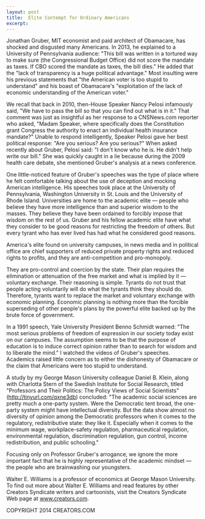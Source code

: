 ```yaml
---
layout: post
title:  Elite Contempt for Ordinary Americans
excerpt:
---
```


Jonathan Gruber, MIT economist and paid architect of Obamacare, has shocked and disgusted many Americans. In 2013, he explained to a University of Pennsylvania audience: "This bill was written in a tortured way to make sure (the Congressional Budget Office) did not score the mandate as taxes. If CBO scored the mandate as taxes, the bill dies." He added that the "lack of transparency is a huge political advantage." Most insulting were his previous statements that "the American voter is too stupid to understand" and his boast of Obamacare's "exploitation of the lack of economic understanding of the American voter."

We recall that back in 2010, then-House Speaker Nancy Pelosi infamously said, "We have to pass the bill so that you can find out what is in it." That comment was just as insightful as her response to a CNSNews.com reporter who asked, "Madam Speaker, where specifically does the Constitution grant Congress the authority to enact an individual health insurance mandate?" Unable to respond intelligently, Speaker Pelosi gave her best political response: "Are you serious? Are you serious?" When asked recently about Gruber, Pelosi said: "I don't know who he is. He didn't help write our bill." She was quickly caught in a lie because during the 2009 health care debate, she mentioned Gruber's analysis at a news conference.

One little-noticed feature of Gruber's speeches was the type of place where he felt comfortable talking about the use of deception and mocking American intelligence. His speeches took place at the University of Pennsylvania, Washington University in St. Louis and the University of Rhode Island. Universities are home to the academic elite — people who believe they have more intelligence than and superior wisdom to the masses. They believe they have been ordained to forcibly impose that wisdom on the rest of us. Gruber and his fellow academic elite have what they consider to be good reasons for restricting the freedom of others. But every tyrant who has ever lived has had what he considered good reasons.

America's elite found on university campuses, in news media and in political office are chief supporters of reduced private property rights and reduced rights to profits, and they are anti-competition and pro-monopoly.

 They are pro-control and coercion by the state. Their plan requires the elimination or attenuation of the free market and what is implied by it — voluntary exchange. Their reasoning is simple. Tyrants do not trust that people acting voluntarily will do what the tyrants think they should do. Therefore, tyrants want to replace the market and voluntary exchange with economic planning. Economic planning is nothing more than the forcible superseding of other people's plans by the powerful elite backed up by the brute force of government.

In a 1991 speech, Yale University President Benno Schmidt warned: "The most serious problems of freedom of expression in our society today exist on our campuses. The assumption seems to be that the purpose of education is to induce correct opinion rather than to search for wisdom and to liberate the mind." I watched the videos of Gruber's speeches. Academics raised little concern as to either the dishonesty of Obamacare or the claim that Americans were too stupid to understand.

A study by my George Mason University colleague Daniel B. Klein, along with Charlotta Stern of the Swedish Institute for Social Research, titled "Professors and Their Politics: The Policy Views of Social Scientists" (http://tinyurl.com/qxne3db) concluded: "The academic social sciences are pretty much a one-party system. Were the Democratic tent broad, the one-party system might have intellectual diversity. But the data show almost no diversity of opinion among the Democratic professors when it comes to the regulatory, redistributive state: they like it. Especially when it comes to the minimum wage, workplace-safety regulation, pharmaceutical regulation, environmental regulation, discrimination regulation, gun control, income redistribution, and public schooling."

Focusing only on Professor Gruber's arrogance, we ignore the more important fact that he is highly representative of the academic mindset — the people who are brainwashing our youngsters.

Walter E. Williams is a professor of economics at George Mason University. To find out more about Walter E. Williams and read features by other Creators Syndicate writers and cartoonists, visit the Creators Syndicate Web page at www.creators.com.

COPYRIGHT 2014 CREATORS.COM
